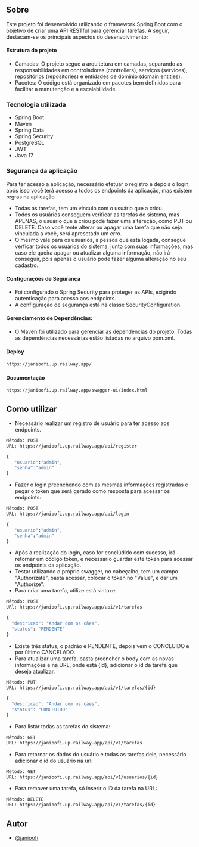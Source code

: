 ## Sobre
Este projeto foi desenvolvido utilizando o framework Spring Boot com o objetivo de criar uma API RESTful para gerenciar tarefas. A seguir, destacam-se os principais aspectos do desenvolvimento:

#### Estrutura do projeto
- Camadas: O projeto segue a arquitetura em camadas, separando as responsabilidades em controladores (controllers), serviços (services), repositórios (repositories) e entidades de domínio (domain entities).
- Pacotes: O código está organizado em pacotes bem definidos para facilitar a manutenção e a escalabilidade.

### Tecnologia utilizada
- Spring Boot
- Maven
- Spring Data
- Spring Security
- PostgreSQL
- JWT
- Java 17

### Segurança da aplicação
Para ter acesso a aplicação, necessário efetuar o registro e depois o login, após isso você terá acesso a todos os endpoints da aplicação, mas existem regras na aplicação
- Todas as tarefas, tem um vinculo com o usuário que a criou.
- Todos os usuários conseguem verificar as tarefas do sistema, mas APENAS, o usuário que a criou pode fazer uma altereção, como PUT ou DELETE. Caso você tente alterar ou apagar uma tarefa que não seja vinculada a você, será apresetado um erro.
- O mesmo vale para os usuários, a pessoa que está logada, consegue verficar todos os usuários do sistema, junto com suas informações, mas caso ele queira apagar ou atualizar alguma informação, não irá conseguir, pois apenas o usuário pode fazer alguma alteração no seu cadastro.

#### Configurações de Segurança

- Foi configurado o Spring Security para proteger as APIs, exigindo autenticação para acesso aos endpoints.
- A configuração de segurança está na classe SecurityConfiguration.

#### Gerenciamento de Dependências:
- O Maven foi utilizado para gerenciar as dependências do projeto. Todas as dependências necessárias estão listadas no arquivo pom.xml.

#### Deploy
```bash
https://janioofi.up.railway.app/
```
#### Documentação
```bash
https://janioofi.up.railway.app/swagger-ui/index.html
```

## Como utilizar
- Necessário realizar um registro de usuário para ter acesso aos endpoints.
```bash
Método: POST
URL: https://janioofi.up.railway.app/api/register

{
   "usuario":"admin",
   "senha":"admin"
}
```
- Fazer o login preenchendo com as mesmas informações registradas e pegar o token que será gerado como resposta para acessar os endpoints:
```bash
Método: POST
URL: https://janioofi.up.railway.app/api/login

{
   "usuario":"admin",
   "senha":"admin"
}
```
- Após a realização do login, caso for conclúdido com sucesso, irá retornar um código token, é necessário guardar este token para acessar os endpoints da aplicação.
- Testar utilizando o próprio swagger, no cabeçalho, tem um campo "Authorizate", basta acessar, colocar o token no "Value", e dar um "Authorize".
- Para criar uma tarefa, utilize está sintaxe:
```bash
Método: POST
URl: https://janioofi.up.railway.app/api/v1/tarefas

{
  "descricao": "Andar com os cães",
  "status": "PENDENTE"
}

```
- Existe três status, o padrão é PENDENTE, depois vem o CONCLUIDO e por último CANCELADO.
- Para atualizar uma tarefa, basta preencher o body com as novas informações e na URL, onde está {id}, adicionar o id da tarefa que deseja atualizar.
```bash
Método: PUT 
URL: https://janioofi.up.railway.app/api/v1/tarefas/{id}

{
  "descricao": "Andar com os cães",
  "status": "CONCLUIDO"
}
```
- Para listar todas as tarefas do sistema:
```bash
Método: GET
URL: https://janioofi.up.railway.app/api/v1/tarefas
```
- Para retornar os dados do usuário e todas as tarefas dele, necessário adicionar o id do usuário na url:
```bash
Método: GET
URL: https://janioofi.up.railway.app/api/v1/usuarios/{id}
```
- Para remover uma tarefa, só inserir o ID da tarefa na URL:
```bash
Método: DELETE
URL: https://janioofi.up.railway.app/api/v1/tarefas/{id}
```



## Autor
- [@janioofi](https://www.instagram.com/janioofi/)
